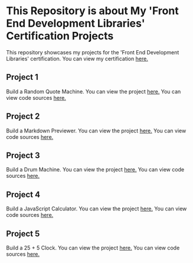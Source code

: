 # This Repository is about My 'Front End Development Libraries' Certification Projects

This repository showcases my projects for the 'Front End Development Libraries' certification. You can view my certification [here.](https://www.freecodecamp.org/certification/AbrahamBilici/front-end-development-libraries)

## Project 1 
Build a Random Quote Machine. You can view the project [here.](https://codepen.io/AbrahamBilici/full/QWBxBGE) You can view code sources [here.](https://codepen.io/AbrahamBilici/pen/QWBxBGE?editors=0010)

## Project 2
Build a Markdown Previewer. You can view the project [here.](https://buildamarkdownpreviewer-fcc-cert.glitch.me/) You can view code sources [here.](https://glitch.com/edit/#!/buildamarkdownpreviewer-fcc-cert?path=index.html%3A15%3A114)

## Project 3
Build a Drum Machine. You can view the project [here.](https://codepen.io/AbrahamBilici/full/wvYvBRj) You can view code sources [here.](https://codepen.io/AbrahamBilici/pen/wvYvBRj)

## Project 4
Build a JavaScript Calculator. You can view the project [here.](https://codepen.io/AbrahamBilici/full/VwELxWO) You can view code sources [here.](https://codepen.io/AbrahamBilici/pen/VwELxWO)

## Project 5
Build a 25 + 5 Clock. You can view the project [here.](https://codepen.io/AbrahamBilici/full/jOeMbqG) You can view code sources [here.](https://codepen.io/AbrahamBilici/pen/jOeMbqG?editors=0010)
